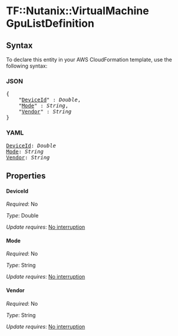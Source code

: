 # TF::Nutanix::VirtualMachine GpuListDefinition

## Syntax

To declare this entity in your AWS CloudFormation template, use the following syntax:

### JSON

<pre>
{
    "<a href="#deviceid" title="DeviceId">DeviceId</a>" : <i>Double</i>,
    "<a href="#mode" title="Mode">Mode</a>" : <i>String</i>,
    "<a href="#vendor" title="Vendor">Vendor</a>" : <i>String</i>
}
</pre>

### YAML

<pre>
<a href="#deviceid" title="DeviceId">DeviceId</a>: <i>Double</i>
<a href="#mode" title="Mode">Mode</a>: <i>String</i>
<a href="#vendor" title="Vendor">Vendor</a>: <i>String</i>
</pre>

## Properties

#### DeviceId

_Required_: No

_Type_: Double

_Update requires_: [No interruption](https://docs.aws.amazon.com/AWSCloudFormation/latest/UserGuide/using-cfn-updating-stacks-update-behaviors.html#update-no-interrupt)

#### Mode

_Required_: No

_Type_: String

_Update requires_: [No interruption](https://docs.aws.amazon.com/AWSCloudFormation/latest/UserGuide/using-cfn-updating-stacks-update-behaviors.html#update-no-interrupt)

#### Vendor

_Required_: No

_Type_: String

_Update requires_: [No interruption](https://docs.aws.amazon.com/AWSCloudFormation/latest/UserGuide/using-cfn-updating-stacks-update-behaviors.html#update-no-interrupt)

